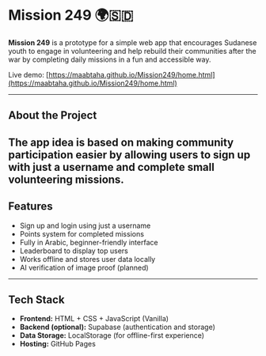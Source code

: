 # Mission 249 🌍🇸🇩

**Mission 249** is a prototype for a simple web app that encourages Sudanese youth to engage in volunteering and help rebuild their communities after the war by completing daily missions in a fun and accessible way.

Live demo: [https://maabtaha.github.io/Mission249/home.html](https://maabtaha.github.io/Mission249/home.html)

---

## About the Project

The app idea is based on making community participation easier by allowing users to sign up with just a username and complete small volunteering missions.
---

## Features

- Sign up and login using just a username
- Points system for completed missions
- Fully in Arabic, beginner-friendly interface
- Leaderboard to display top users
- Works offline and stores user data locally
- AI verification of image proof (planned)

---

## Tech Stack

- **Frontend:** HTML + CSS + JavaScript (Vanilla)
- **Backend (optional):** Supabase (authentication and storage)
- **Data Storage:** LocalStorage (for offline-first experience)
- **Hosting:** GitHub Pages




